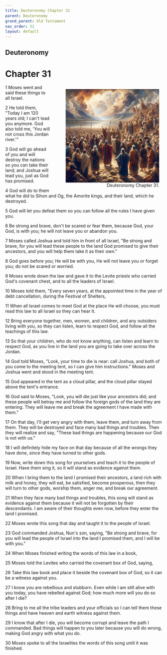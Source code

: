 ```yaml
---
title: Deuteronomy Chapter 31
parent: Deuteronomy
grand_parent: Old Testament
nav_order: 31
layout: default
---
```


## Deuteronomy

# Chapter 31

<figure style="float: right; margin-right: 10px;">
    <img src="/assets/Image/Deuteronomy/500/31.jpg" alt="Deuteronomy Chapter 31" style="width: 300px; height: 300px; float: right;padding-left: 10px;"/>
    <figcaption style="clear: both;text-align: right;">Deuteronomy Chapter 31.</figcaption>
</figure>
1 Moses went and said these things to all Israel.

2 He told them, "Today I am 120 years old; I can't lead you anymore. God also told me, 'You will not cross this Jordan river.'"

3 God will go ahead of you and will destroy the nations so you can take their land; and Joshua will lead you, just as God has promised.

4 God will do to them what he did to Sihon and Og, the Amorite kings, and their land, which he destroyed.

5 God will let you defeat them so you can follow all the rules I have given you.

6 Be strong and brave, don't be scared or fear them, because God, your God, is with you; he will not leave you or abandon you.

7 Moses called Joshua and told him in front of all Israel, "Be strong and brave, for you will lead these people to the land God promised to give their ancestors, and you will help them take it as their own."

8 God goes before you; He will be with you, He will not leave you or forget you; do not be scared or worried.

9 Moses wrote down the law and gave it to the Levite priests who carried God's covenant chest, and to all the leaders of Israel.

10 Moses told them, "Every seven years, at the appointed time in the year of debt cancellation, during the Festival of Shelters,

11 When all Israel comes to meet God at the place He will choose, you must read this law to all Israel so they can hear it.

12 Bring everyone together, men, women, and children, and any outsiders living with you, so they can listen, learn to respect God, and follow all the teachings of this law.

13 So that your children, who do not know anything, can listen and learn to respect God, as you live in the land you are going to take over across the Jordan.

14 God told Moses, "Look, your time to die is near: call Joshua, and both of you come to the meeting tent, so I can give him instructions." Moses and Joshua went and stood in the meeting tent.

15 God appeared in the tent as a cloud pillar, and the cloud pillar stayed above the tent's entrance.

16 God said to Moses, "Look, you will die just like your ancestors did; and these people will betray me and follow the foreign gods of the land they are entering. They will leave me and break the agreement I have made with them."

17 On that day, I'll get very angry with them, leave them, and turn away from them. They will be destroyed and face many bad things and troubles. Then they will realize and say, "These bad things are happening because our God is not with us."

18 I will definitely hide my face on that day because of all the wrongs they have done, since they have turned to other gods.

19 Now, write down this song for yourselves and teach it to the people of Israel. Have them sing it, so it will stand as evidence against them.

20 When I bring them to the land I promised their ancestors, a land rich with milk and honey, they will eat, be satisfied, become prosperous, then they will turn to other gods, worship them, anger me, and break our agreement.

21 When they face many bad things and troubles, this song will stand as evidence against them because it will not be forgotten by their descendants. I am aware of their thoughts even now, before they enter the land I promised.

22 Moses wrote this song that day and taught it to the people of Israel.

23 God commanded Joshua, Nun's son, saying, "Be strong and brave, for you will lead the people of Israel into the land I promised them, and I will be with you."

24 When Moses finished writing the words of this law in a book,

25 Moses told the Levites who carried the covenant box of God, saying,

26 Take this law book and place it beside the covenant box of God, so it can be a witness against you.

27 I know you are rebellious and stubborn. Even while I am still alive with you today, you have rebelled against God; how much more will you do so after I die?

28 Bring to me all the tribe leaders and your officials so I can tell them these things and have heaven and earth witness against them.

29 I know that after I die, you will become corrupt and leave the path I commanded. Bad things will happen to you later because you will do wrong, making God angry with what you do.

30 Moses spoke to all the Israelites the words of this song until it was finished.


